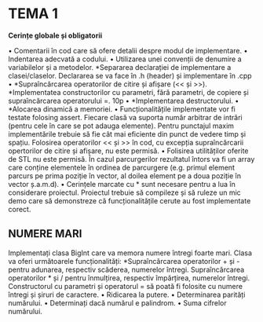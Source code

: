 ﻿# TEMA 1

**Cerințe globale și obligatorii**

•	Comentarii în cod care să ofere detalii despre modul de implementare.
•	Indentarea adecvată a codului.
•	Utilizarea unei convenții de denumire a variabilelor și a metodelor.
*Separarea declarației de implementare a clasei/claselor.  Declararea se va face în .h (header) și implementare în .cpp
•	*Supraîncărcarea operatorilor de citire și afișare (<< și >>).
*Implementatea  constructorilor  cu  parametri,  fără  parametri,  de  copiere și supraîncărcarea operatorului =.	10p
•	*Implementarea destructorului.
•	*Alocarea dinamică a memoriei.
•	Funcționalitățile implementate vor fi testate folosing assert.
Fiecare clasă va suporta număr arbitrar de intrări (pentru cele în care se pot adauga elemente).
Pentru  punctajul  maxim  implementările  trebuie  să  fie  cât  mai  eficiente din punct de vedere timp și spațiu.
Folosirea operatorilor << și >> în cod, cu excepția supraîncărcarii opertorilor de citire și afișare, nu este permisă.
•	Folisirea utilităților oferite de STL nu este permisă.
În  cazul  parcurgerilor  rezultatul întors  va  fi  un  array  care  conține  elementele în ordinea de parcurgere (e.g. primul element parcurs pe prima poziție în vector, al doilea element pe a doua poziție în vector ș.a.m.d).
•	Cerințele marcate cu * sunt necesare pentru a lua în considerare proiectul.
Proiectul  trebuie  să  compileze  și  să  ruleze  un  mic  demo  care  să  demonstreze că funcționalitățile cerute au fost implementate corect.
 
## NUMERE MARI

Implementați  clasa  BigInt care  va  memora  numere întregi  foarte  mari.  Clasa va oferi următoarele funcționalități:
*Supraîncărcarea operatorilor + și - pentru adunarea, respectiv scăderea, numerelor întregi.
Supraîncărcarea operatorilor * și / pentru înmulțirea, respectiv împărțirea, numerelor întregi.
Constructorul cu parametri și operatorul = să poată fi folosite cu numere întregi și șiruri de caractere.
•	Ridicarea la putere.
•	Determinarea parități numărului.
•	Determinați dacă numărul e palindrom.
•	Suma cifrelor numărului.
